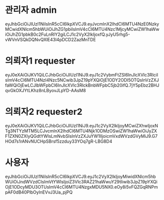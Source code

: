 
# 관리자 admin
eyJhbGciOiJIUzI1NiIsInR5cCI6IkpXVCJ9.eyJvcmlnX2lhdCI6MTU4NzE0NzkyMCwidXNlcm5hbWUiOiJhZG1pbiIsImV4cCI6MTU4Nzc1MjcyMCwiZW1haWwiOiJhZG1pbkB0c2FuLnRlY2giLCJ1c2VyX2lkIjoxfQ.yJyU5rhg5-vWVnVSQkDQNvQXlE43l4pDCD2ZazMnTDE


# 의뢰자1 requester
eyJ0eXAiOiJKV1QiLCJhbGciOiJIUzI1NiJ9.eyJ1c2VybmFtZSI6InJlcXVlc3RlciIsImV4cCI6MTU4NzI4Nzc5NCwib3JpZ19pYXQiOjE1ODY2ODI5OTQsInVzZXJfaWQiOjEwLCJlbWFpbCI6InJlcXVlc3RlckBnbWFpbC5jb20ifQ.7jY5pEbz2BHJqvGkOXJYtLKhz8nLByovJLpYD-AAsM8


# 의뢰자2 requester2
eyJ0eXAiOiJKV1QiLCJhbGciOiJIUzI1NiJ9.eyJ1c2VyX2lkIjoyMCwiZXhwIjoxNTg3NTYzMTM5LCJvcmlnX2lhdCI6MTU4Njk1ODMzOSwiZW1haWwiOiJyZXF1ZXN0ZXIyQGdtYWlsLmNvbSIsInVzZXJuYW1lIjoicmVxdWVzdGVyMiJ9.G7HOd7s1rANvNUCHpSBrsf5zzduy33YOq7gR-LBG8D4


# 사용자
eyJhbGciOiJIUzI1NiIsInR5cCI6IkpXVCJ9.eyJ1c2VyX2lkIjoyMiwidXNlcm5hbWUiOiJndWVzdCIsImVtYWlsIjoiZ3Vlc3RAZ21haWwuY29tIiwib3JpZ19pYXQiOjE1ODcyMDU3OTUsImV4cCI6MTU4NzgxMDU5NX0.eOy8i5vFQZGqRNPmpAF0dB40PlbOylnEVvJ3Ua_pjPQ